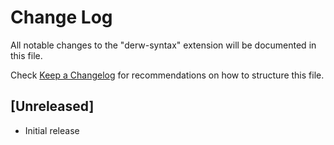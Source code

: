 # Change Log

All notable changes to the "derw-syntax" extension will be documented in this file.

Check [Keep a Changelog](http://keepachangelog.com/) for recommendations on how to structure this file.

## [Unreleased]

- Initial release